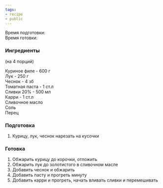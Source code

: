 ```yaml
---
tags:
- recipe
- public
---
```


Время подготовки:  
Время готовки:

### Ингредиенты

(на 4 порций)

Куриное филе - 600 г  
Лук - 250 г  
Чеснок - 4 зб  
Томатная паста - 1 ст.л  
Сливки 20% - 500 мл  
Карри - 1 ст.л  
Сливочное масло  
Соль  
Перец

### Подготовка

1. Курицу, лук, чеснок нарезать на кусочки

### Готовка

1. Обжарить курицу до корочки, отложить
1. Обжарить лук до золотистого в сливочном масле
1. Добавить чеснок и обжарить
1. Добавить пасту и прогреть минуту
1. Добавить карри и прогреть, начать вливать сливки и перемешивать
